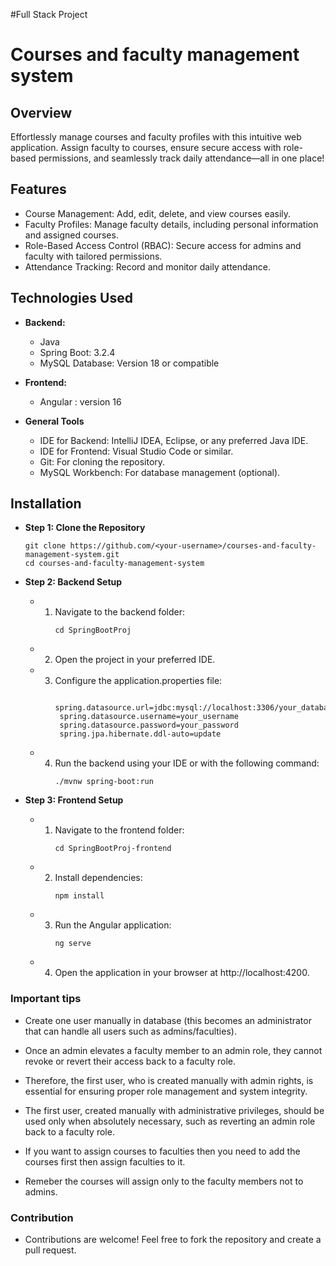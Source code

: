 #Full Stack Project 

# Courses and faculty management system

## Overview

Effortlessly manage courses and faculty profiles with this intuitive web application. Assign faculty to courses, ensure secure access with role-based permissions, and seamlessly track daily attendance—all in one place!

## Features

- Course Management: Add, edit, delete, and view courses easily.
- Faculty Profiles: Manage faculty details, including personal information and assigned courses.
- Role-Based Access Control (RBAC): Secure access for admins and faculty with tailored permissions.
- Attendance Tracking: Record and monitor daily attendance.

## Technologies Used

- **Backend:**
  - Java
  - Spring Boot: 3.2.4
  - MySQL Database: Version 18 or compatible

- **Frontend:**
  - Angular : version 16

- **General Tools**
  - IDE for Backend: IntelliJ IDEA, Eclipse, or any preferred Java IDE.
  - IDE for Frontend: Visual Studio Code or similar.
  - Git: For cloning the repository.
  - MySQL Workbench: For database management (optional).


## Installation

- **Step 1: Clone the Repository**
  ```
  git clone https://github.com/<your-username>/courses-and-faculty-management-system.git
  cd courses-and-faculty-management-system  
  ```

- **Step 2: Backend Setup**
  - 1. Navigate to the backend folder:
       ```
       cd SpringBootProj
       ```
  - 2. Open the project in your preferred IDE.
  - 3. Configure the application.properties file:
       ```
        spring.datasource.url=jdbc:mysql://localhost:3306/your_database_name  
        spring.datasource.username=your_username  
        spring.datasource.password=your_password  
        spring.jpa.hibernate.ddl-auto=update  
       ```
  - 4. Run the backend using your IDE or with the following command:
       ```
       ./mvnw spring-boot:run  
       ```

- **Step 3: Frontend Setup**
  - 1. Navigate to the frontend folder:
       ```
       cd SpringBootProj-frontend
       ```
  - 2. Install dependencies:
       ```
       npm install  
       ```
  - 3. Run the Angular application:
       ```
       ng serve  
       ```
  - 4. Open the application in your browser at http://localhost:4200.


### Important tips

  - Create one user manually in database (this becomes an administrator that can handle all users such as admins/faculties).
  
  - Once an admin elevates a faculty member to an admin role, they cannot revoke or revert their access back to a faculty role. 

  - Therefore, the first user, who is created manually with admin rights, is essential for ensuring proper role management and system integrity.

  - The first user, created manually with administrative privileges, should be used only when absolutely necessary, such as reverting an admin role back to a faculty role.

  - If you want to assign courses to faculties then you need to add the courses first then assign faculties to it.

  - Remeber the courses will assign only to the faculty members not to admins.

### Contribution

  - Contributions are welcome! Feel free to fork the repository and create a pull request.
